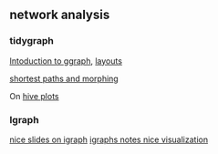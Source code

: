## network analysis

### tidygraph 

[Intoduction to ggraph](https://www.data-imaginist.com/2017/ggraph-introduction-edges/), [layouts](https://www.data-imaginist.com/2017/ggraph-introduction-layouts/)

[shortest paths and morphing](https://rviews.rstudio.com/2019/03/06/intro-to-graph-analysis/)

On [hive plots](http://www.hiveplot.com/)

### Igraph 
[nice slides on igraph](https://sites.fas.harvard.edu/~airoldi/pub/books/BookDraft-CsardiNepuszAiroldi2016.pdf)
[igraphs notes nice visualization](https://kateto.net/networks-r-igraph)
